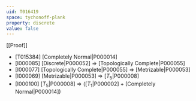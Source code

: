 ```yaml
---
uid: T016419
space: tychonoff-plank
property: discrete
value: false
---
```

[[Proof]]

* [T015384] [Completely Normal|P000014]
* [I000085] [Discrete|P000052] => [Topologically Complete|P000055]
* [I000077] [Topologically Complete|P000055] => [Metrizable|P000053]
* [I000069] [Metrizable|P000053] => [$T_5$|P000008]
* [I000100] [$T_5$|P000008] => ([$T_1$|P000002] + [Completely Normal|P000014])

